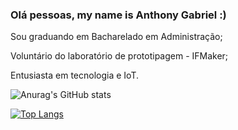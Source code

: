 ### Olá pessoas,  my name is Anthony Gabriel :)
Sou graduando em Bacharelado em Administração;

Voluntário do laboratório de prototipagem - IFMaker;

Entusiasta em tecnologia e IoT.

![Anurag's GitHub stats](https://github-readme-stats.vercel.app/api?username=anuraghazra&theme=dark&show_icons=true)

[![Top Langs](https://github-readme-stats.vercel.app/api/top-langs/?username=anuraghazra&layout=pie)](https://github.com/anuraghazra/github-readme-stats)
